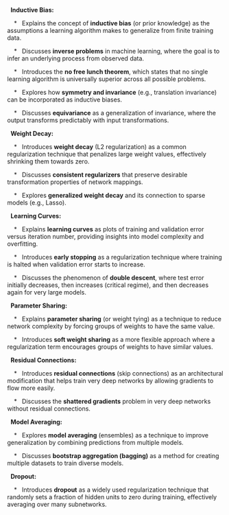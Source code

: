 
   ****Inductive Bias:****

    *   Explains the concept of ****inductive bias**** (or prior knowledge) as the assumptions a learning algorithm makes to generalize from finite training data.

    *   Discusses ****inverse problems**** in machine learning, where the goal is to infer an underlying process from observed data.

    *   Introduces the ****no free lunch theorem****, which states that no single learning algorithm is universally superior across all possible problems.

    *   Explores how ****symmetry and invariance**** (e.g., translation invariance) can be incorporated as inductive biases.

    *   Discusses ****equivariance**** as a generalization of invariance, where the output transforms predictably with input transformations.

   ****Weight Decay:****

    *   Introduces ****weight decay**** (L2 regularization) as a common regularization technique that penalizes large weight values, effectively shrinking them towards zero.

    *   Discusses ****consistent regularizers**** that preserve desirable transformation properties of network mappings.

    *   Explores ****generalized weight decay**** and its connection to sparse models (e.g., Lasso).

   ****Learning Curves:****

    *   Explains ****learning curves**** as plots of training and validation error versus iteration number, providing insights into model complexity and overfitting.

    *   Introduces ****early stopping**** as a regularization technique where training is halted when validation error starts to increase.

    *   Discusses the phenomenon of ****double descent****, where test error initially decreases, then increases (critical regime), and then decreases again for very large models.

   ****Parameter Sharing:****

    *   Explains ****parameter sharing**** (or weight tying) as a technique to reduce network complexity by forcing groups of weights to have the same value.

    *   Introduces ****soft weight sharing**** as a more flexible approach where a regularization term encourages groups of weights to have similar values.

   ****Residual Connections:****

    *   Introduces ****residual connections**** (skip connections) as an architectural modification that helps train very deep networks by allowing gradients to flow more easily.

    *   Discusses the ****shattered gradients**** problem in very deep networks without residual connections.

   ****Model Averaging:****

    *   Explores ****model averaging**** (ensembles) as a technique to improve generalization by combining predictions from multiple models.

    *   Discusses ****bootstrap aggregation (bagging)**** as a method for creating multiple datasets to train diverse models.

   ****Dropout:****

    *   Introduces ****dropout**** as a widely used regularization technique that randomly sets a fraction of hidden units to zero during training, effectively averaging over many subnetworks.
